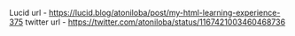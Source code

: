 Lucid url - https://lucid.blog/atoniloba/post/my-html-learning-experience-375
twitter url - https://twitter.com/atoniloba/status/1167421003460468736
